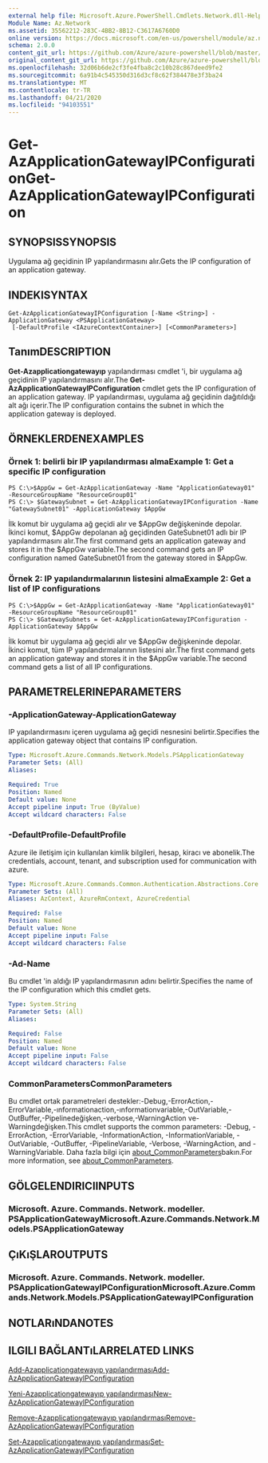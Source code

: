 ```yaml
---
external help file: Microsoft.Azure.PowerShell.Cmdlets.Network.dll-Help.xml
Module Name: Az.Network
ms.assetid: 35562212-283C-4BB2-8B12-C3617A6760D0
online version: https://docs.microsoft.com/en-us/powershell/module/az.network/get-azapplicationgatewayipconfiguration
schema: 2.0.0
content_git_url: https://github.com/Azure/azure-powershell/blob/master/src/Network/Network/help/Get-AzApplicationGatewayIPConfiguration.md
original_content_git_url: https://github.com/Azure/azure-powershell/blob/master/src/Network/Network/help/Get-AzApplicationGatewayIPConfiguration.md
ms.openlocfilehash: 32d06b6de2cf3fe4fba8c2c10b28c867deed9fe2
ms.sourcegitcommit: 6a91b4c545350d316d3cf8c62f384478e3f3ba24
ms.translationtype: MT
ms.contentlocale: tr-TR
ms.lasthandoff: 04/21/2020
ms.locfileid: "94103551"
---
```

# <span data-ttu-id="43fbe-101">Get-AzApplicationGatewayIPConfiguration</span><span class="sxs-lookup"><span data-stu-id="43fbe-101">Get-AzApplicationGatewayIPConfiguration</span></span>

## <span data-ttu-id="43fbe-102">SYNOPSIS</span><span class="sxs-lookup"><span data-stu-id="43fbe-102">SYNOPSIS</span></span>
<span data-ttu-id="43fbe-103">Uygulama ağ geçidinin IP yapılandırmasını alır.</span><span class="sxs-lookup"><span data-stu-id="43fbe-103">Gets the IP configuration of an application gateway.</span></span>

## <span data-ttu-id="43fbe-104">INDEKI</span><span class="sxs-lookup"><span data-stu-id="43fbe-104">SYNTAX</span></span>

```
Get-AzApplicationGatewayIPConfiguration [-Name <String>] -ApplicationGateway <PSApplicationGateway>
 [-DefaultProfile <IAzureContextContainer>] [<CommonParameters>]
```

## <span data-ttu-id="43fbe-105">Tanım</span><span class="sxs-lookup"><span data-stu-id="43fbe-105">DESCRIPTION</span></span>
<span data-ttu-id="43fbe-106">**Get-Azapplicationgatewayıp** yapılandırması cmdlet 'i, bir uygulama ağ geçidinin IP yapılandırmasını alır.</span><span class="sxs-lookup"><span data-stu-id="43fbe-106">The **Get-AzApplicationGatewayIPConfiguration** cmdlet gets the IP configuration of an application gateway.</span></span>
<span data-ttu-id="43fbe-107">IP yapılandırması, uygulama ağ geçidinin dağıtıldığı alt ağı içerir.</span><span class="sxs-lookup"><span data-stu-id="43fbe-107">The IP configuration contains the subnet in which the application gateway is deployed.</span></span>

## <span data-ttu-id="43fbe-108">ÖRNEKLERDEN</span><span class="sxs-lookup"><span data-stu-id="43fbe-108">EXAMPLES</span></span>

### <span data-ttu-id="43fbe-109">Örnek 1: belirli bir IP yapılandırması alma</span><span class="sxs-lookup"><span data-stu-id="43fbe-109">Example 1: Get a specific IP configuration</span></span>
```
PS C:\>$AppGw = Get-AzApplicationGateway -Name "ApplicationGateway01" -ResourceGroupName "ResourceGroup01"
PS C:\> $GatewaySubnet = Get-AzApplicationGatewayIPConfiguration -Name "GatewaySubnet01" -ApplicationGateway $AppGw
```

<span data-ttu-id="43fbe-110">İlk komut bir uygulama ağ geçidi alır ve $AppGw değişkeninde depolar. İkinci komut, $AppGw depolanan ağ geçidinden GateSubnet01 adlı bir IP yapılandırmasını alır.</span><span class="sxs-lookup"><span data-stu-id="43fbe-110">The first command gets an application gateway and stores it in the $AppGw variable.The second command gets an IP configuration named GateSubnet01 from the gateway stored in $AppGw.</span></span>

### <span data-ttu-id="43fbe-111">Örnek 2: IP yapılandırmalarının listesini alma</span><span class="sxs-lookup"><span data-stu-id="43fbe-111">Example 2: Get a list of IP configurations</span></span>
```
PS C:\>$AppGw = Get-AzApplicationGateway -Name "ApplicationGateway01" -ResourceGroupName "ResourceGroup01"
PS C:\> $GatewaySubnets = Get-AzApplicationGatewayIPConfiguration -ApplicationGateway $AppGw
```

<span data-ttu-id="43fbe-112">İlk komut bir uygulama ağ geçidi alır ve $AppGw değişkeninde depolar. İkinci komut, tüm IP yapılandırmalarının listesini alır.</span><span class="sxs-lookup"><span data-stu-id="43fbe-112">The first command gets an application gateway and stores it in the $AppGw variable.The second command gets a list of all IP configurations.</span></span>

## <span data-ttu-id="43fbe-113">PARAMETRELERINE</span><span class="sxs-lookup"><span data-stu-id="43fbe-113">PARAMETERS</span></span>

### <span data-ttu-id="43fbe-114">-ApplicationGateway</span><span class="sxs-lookup"><span data-stu-id="43fbe-114">-ApplicationGateway</span></span>
<span data-ttu-id="43fbe-115">IP yapılandırmasını içeren uygulama ağ geçidi nesnesini belirtir.</span><span class="sxs-lookup"><span data-stu-id="43fbe-115">Specifies the application gateway object that contains IP configuration.</span></span>

```yaml
Type: Microsoft.Azure.Commands.Network.Models.PSApplicationGateway
Parameter Sets: (All)
Aliases:

Required: True
Position: Named
Default value: None
Accept pipeline input: True (ByValue)
Accept wildcard characters: False
```

### <span data-ttu-id="43fbe-116">-DefaultProfile</span><span class="sxs-lookup"><span data-stu-id="43fbe-116">-DefaultProfile</span></span>
<span data-ttu-id="43fbe-117">Azure ile iletişim için kullanılan kimlik bilgileri, hesap, kiracı ve abonelik.</span><span class="sxs-lookup"><span data-stu-id="43fbe-117">The credentials, account, tenant, and subscription used for communication with azure.</span></span>

```yaml
Type: Microsoft.Azure.Commands.Common.Authentication.Abstractions.Core.IAzureContextContainer
Parameter Sets: (All)
Aliases: AzContext, AzureRmContext, AzureCredential

Required: False
Position: Named
Default value: None
Accept pipeline input: False
Accept wildcard characters: False
```

### <span data-ttu-id="43fbe-118">-Ad</span><span class="sxs-lookup"><span data-stu-id="43fbe-118">-Name</span></span>
<span data-ttu-id="43fbe-119">Bu cmdlet 'in aldığı IP yapılandırmasının adını belirtir.</span><span class="sxs-lookup"><span data-stu-id="43fbe-119">Specifies the name of the IP configuration which this cmdlet gets.</span></span>

```yaml
Type: System.String
Parameter Sets: (All)
Aliases:

Required: False
Position: Named
Default value: None
Accept pipeline input: False
Accept wildcard characters: False
```

### <span data-ttu-id="43fbe-120">CommonParameters</span><span class="sxs-lookup"><span data-stu-id="43fbe-120">CommonParameters</span></span>
<span data-ttu-id="43fbe-121">Bu cmdlet ortak parametreleri destekler:-Debug,-ErrorAction,-ErrorVariable,-ınformationaction,-ınformationvariable,-OutVariable,-OutBuffer,-Pipelinedeğişken,-verbose,-WarningAction ve-Warningdeğişken.</span><span class="sxs-lookup"><span data-stu-id="43fbe-121">This cmdlet supports the common parameters: -Debug, -ErrorAction, -ErrorVariable, -InformationAction, -InformationVariable, -OutVariable, -OutBuffer, -PipelineVariable, -Verbose, -WarningAction, and -WarningVariable.</span></span> <span data-ttu-id="43fbe-122">Daha fazla bilgi için [about_CommonParameters](http://go.microsoft.com/fwlink/?LinkID=113216)bakın.</span><span class="sxs-lookup"><span data-stu-id="43fbe-122">For more information, see [about_CommonParameters](http://go.microsoft.com/fwlink/?LinkID=113216).</span></span>

## <span data-ttu-id="43fbe-123">GÖLGELENDIRICI</span><span class="sxs-lookup"><span data-stu-id="43fbe-123">INPUTS</span></span>

### <span data-ttu-id="43fbe-124">Microsoft. Azure. Commands. Network. modeller. PSApplicationGateway</span><span class="sxs-lookup"><span data-stu-id="43fbe-124">Microsoft.Azure.Commands.Network.Models.PSApplicationGateway</span></span>

## <span data-ttu-id="43fbe-125">ÇıKıŞLAR</span><span class="sxs-lookup"><span data-stu-id="43fbe-125">OUTPUTS</span></span>

### <span data-ttu-id="43fbe-126">Microsoft. Azure. Commands. Network. modeller. PSApplicationGatewayIPConfiguration</span><span class="sxs-lookup"><span data-stu-id="43fbe-126">Microsoft.Azure.Commands.Network.Models.PSApplicationGatewayIPConfiguration</span></span>

## <span data-ttu-id="43fbe-127">NOTLARıNDA</span><span class="sxs-lookup"><span data-stu-id="43fbe-127">NOTES</span></span>

## <span data-ttu-id="43fbe-128">ILGILI BAĞLANTıLAR</span><span class="sxs-lookup"><span data-stu-id="43fbe-128">RELATED LINKS</span></span>

[<span data-ttu-id="43fbe-129">Add-Azapplicationgatewayıp yapılandırması</span><span class="sxs-lookup"><span data-stu-id="43fbe-129">Add-AzApplicationGatewayIPConfiguration</span></span>](./Add-AzApplicationGatewayIPConfiguration.md)

[<span data-ttu-id="43fbe-130">Yeni-Azapplicationgatewayıp yapılandırması</span><span class="sxs-lookup"><span data-stu-id="43fbe-130">New-AzApplicationGatewayIPConfiguration</span></span>](./New-AzApplicationGatewayIPConfiguration.md)

[<span data-ttu-id="43fbe-131">Remove-Azapplicationgatewayıp yapılandırması</span><span class="sxs-lookup"><span data-stu-id="43fbe-131">Remove-AzApplicationGatewayIPConfiguration</span></span>](./Remove-AzApplicationGatewayIPConfiguration.md)

[<span data-ttu-id="43fbe-132">Set-Azapplicationgatewayıp yapılandırması</span><span class="sxs-lookup"><span data-stu-id="43fbe-132">Set-AzApplicationGatewayIPConfiguration</span></span>](./Set-AzApplicationGatewayIPConfiguration.md)


